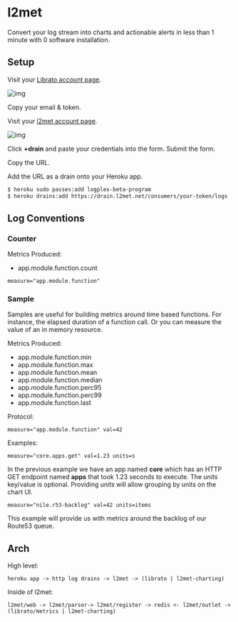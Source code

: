 # l2met

Convert your log stream into charts and actionable alerts in less than 1 minute
with 0 software installation.

## Setup

Visit your [Librato account page](https://metrics.librato.com/account).

![img](http://f.cl.ly/items/3f3S382I352E2Q2C0Q44/Screen%20Shot%202012-10-22%20at%209.14.41%20PM.png)

Copy your email & token.

Visit your [l2met account page](https://www.l2met.net/).

![img](http://f.cl.ly/items/230p0B0b0h2u2A341c24/Screen%20Shot%202012-10-22%20at%209.18.56%20PM.png)

Click **+drain** and paste your credentials into the form. Submit the form.

Copy the URL.

Add the URL as a drain onto your Heroku app.

```bash
$ heroku sudo passes:add logplex-beta-program
$ heroku drains:add https://drain.l2met.net/consumers/your-token/logs
```

## Log Conventions

### Counter

Metrics Produced:

* app.module.function.count

```
measure="app.module.function"
```

### Sample

Samples are useful for building metrics around time based functions. For instance, the elapsed duration of a function call. Or you can measure the value of an in memory resource.

Metrics Produced:

* app.module.function.min
* app.module.function.max
* app.module.function.mean
* app.module.function.median
* app.module.function.perc95
* app.module.function.perc99
* app.module.function.last

Protocol:

```
measure="app.module.function" val=42
```

Examples:

```
measure="core.apps.get" val=1.23 units=s
```

In the previous example we have an app named **core** which has an HTTP GET endpoint named **apps** that took 1.23 seconds to execute. The *units* key/value is optional. Providing *units* will allow grouping by units on the chart UI.


```
measure="nile.r53-backlog" val=42 units=items
```

This example will provide us with metrics around the backlog of our Route53 queue.

## Arch

High level:

```
heroku app -> http log drains -> l2met -> (librato | l2met-charting)
```

Inside of l2met:

```
l2met/web -> l2met/parser-> l2met/register -> redis <- l2met/outlet -> (librato/metrics | l2met-charting)
```
